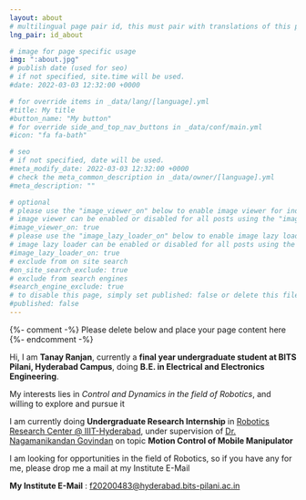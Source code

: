 ```yaml
---
layout: about
# multilingual page pair id, this must pair with translations of this page. (This name must be unique)
lng_pair: id_about

# image for page specific usage
img: ":about.jpg"
# publish date (used for seo)
# if not specified, site.time will be used.
#date: 2022-03-03 12:32:00 +0000

# for override items in _data/lang/[language].yml
#title: My title
#button_name: "My button"
# for override side_and_top_nav_buttons in _data/conf/main.yml
#icon: "fa fa-bath"

# seo
# if not specified, date will be used.
#meta_modify_date: 2022-03-03 12:32:00 +0000
# check the meta_common_description in _data/owner/[language].yml
#meta_description: ""

# optional
# please use the "image_viewer_on" below to enable image viewer for individual pages or posts (_posts/ or [language]/_posts folders).
# image viewer can be enabled or disabled for all posts using the "image_viewer_posts: true" setting in _data/conf/main.yml.
#image_viewer_on: true
# please use the "image_lazy_loader_on" below to enable image lazy loader for individual pages or posts (_posts/ or [language]/_posts folders).
# image lazy loader can be enabled or disabled for all posts using the "image_lazy_loader_posts: true" setting in _data/conf/main.yml.
#image_lazy_loader_on: true
# exclude from on site search
#on_site_search_exclude: true
# exclude from search engines
#search_engine_exclude: true
# to disable this page, simply set published: false or delete this file
#published: false
---
```


{%- comment -%} Please delete below and place your page content here {%- endcomment -%}

Hi, I am **Tanay Ranjan**, currently a **final year undergraduate student at BITS Pilani, Hyderabad Campus**, doing **B.E. in Electrical and Electronics Engineering**.

My interests lies in *Control and Dynamics in the field of Robotics*, and willing to explore and pursue it

I am currently doing **Undergraduate Research Internship** in [Robotics Research Center @ IIIT-Hyderabad](https://robotics.iiit.ac.in/), under supervision of [Dr. Nagamanikandan Govindan](https://nagamanigi.wixsite.com/home) on topic **Motion Control of Mobile Manipulator**

I am looking for opportunities in the field of Robotics, so if you have any for me, please drop me a mail at my Institute E-Mail

**My Institute E-Mail** : f20200483@hyderabad.bits-pilani.ac.in
